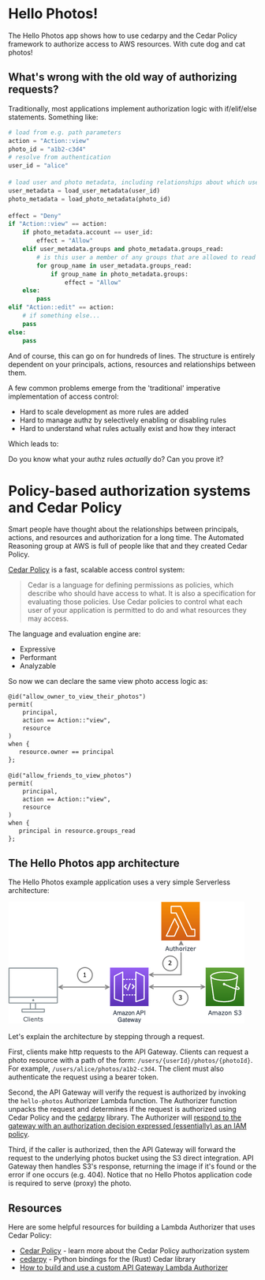 # Hello Photos!
The Hello Photos app shows how to use cedarpy and the Cedar Policy framework to authorize access to AWS resources. With cute dog and cat photos!

## What's wrong with the old way of authorizing requests?
Traditionally, most applications implement authorization logic with if/elif/else statements.  Something like:

```python
# load from e.g. path parameters
action = "Action::view"
photo_id = "a1b2-c3d4"
# resolve from authentication
user_id = "alice"

# load user and photo metadata, including relationships about which users own or can access which photos
user_metadata = load_user_metadata(user_id)
photo_metadata = load_photo_metadata(photo_id)

effect = "Deny"
if "Action::view" == action:
    if photo_metadata.account == user_id:
        effect = "Allow"
    elif user_metadata.groups and photo_metadata.groups_read:
        # is this user a member of any groups that are allowed to read the photo?
        for group_name in user_metadata.groups_read:
            if group_name in photo_metadata.groups:    
                effect = "Allow"
    else:
        pass
elif "Action::edit" == action:
    # if something else...
    pass
else:
    pass
```

And of course, this can go on for hundreds of lines.  The structure is entirely dependent on your principals, actions, resources and relationships between them.

A few common problems emerge from the 'traditional' imperative implementation of access control:

* Hard to scale development as more rules are added
* Hard to manage authz by selectively enabling or disabling rules
* Hard to understand what rules actually exist and how they interact

Which leads to:

Do you know what your authz rules _actually_ do? Can you prove it?

# Policy-based authorization systems and Cedar Policy
Smart people have thought about the relationships between principals, actions, and resources and authorization for a long time.  The Automated Reasoning group at AWS is full of people like that and they created Cedar Policy.

[Cedar Policy](https://www.cedarpolicy.com) is a fast, scalable access control system:

> Cedar is a language for defining permissions as policies, which describe who should have access to what. It is also a specification for evaluating those policies. Use Cedar policies to control what each user of your application is permitted to do and what resources they may access.

The language and evaluation engine are:

* Expressive
* Performant
* Analyzable

So now we can declare the same view photo access logic as:
```
@id("allow_owner_to_view_their_photos")
permit(
    principal, 
    action == Action::"view", 
    resource
)
when {
   resource.owner == principal
};                

@id("allow_friends_to_view_photos")
permit(
    principal, 
    action == Action::"view", 
    resource
)
when {
   principal in resource.groups_read
};                

```

## The Hello Photos app architecture

The Hello Photos example application uses a very simple Serverless architecture:

![Hello Photos App Architecture](assets/hello-photos-architecture.png)

Let's explain the architecture by stepping through a request.

First, clients make http requests to the API Gateway.  Clients can request a photo resource with a path of the form: `/users/{userId}/photos/{photoId}`.  For example, `/users/alice/photos/a1b2-c3d4`.  The client must also authenticate the request using a bearer token.

Second, the API Gateway will verify the request is authorized by invoking the `hello-photos`  Authorizer Lambda function.  The Authorizer function unpacks the request and determines if the request is authorized using Cedar Policy and the [cedarpy](https://github.com/k9securityio/cedar-py) library.  The Authorizer will [respond to the gateway with an authorization decision expressed (essentially) as an IAM policy](https://docs.aws.amazon.com/apigateway/latest/developerguide/api-gateway-lambda-authorizer-output.html).

Third, if the caller is authorized, then the API Gateway will forward the request to the underlying photos bucket using the S3 direct integration. API Gateway then handles S3's response, returning the image if it's found or the error if one occurs (e.g. 404).  Notice that no Hello Photos application code is required to serve (proxy) the photo.

## Resources

Here are some helpful resources for building a Lambda Authorizer that uses Cedar Policy:

* [Cedar Policy](https://www.cedarpolicy.com) - learn more about the Cedar Policy authorization system
* [cedarpy](https://github.com/k9securityio/cedar-py) - Python bindings for the (Rust) Cedar library
* [How to build and use a custom API Gateway Lambda Authorizer](https://docs.aws.amazon.com/apigateway/latest/developerguide/apigateway-use-lambda-authorizer.html)
